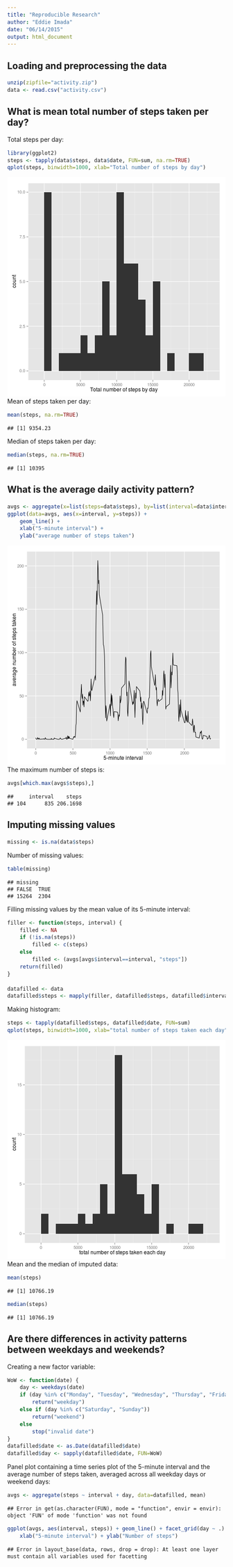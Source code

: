 ```yaml
---
title: "Reproducible Research"
author: "Eddie Imada"
date: "06/14/2015"
output: html_document
---
```


## Loading and preprocessing the data

```r
unzip(zipfile="activity.zip")
data <- read.csv("activity.csv")
```

## What is mean total number of steps taken per day?
Total steps per day:

```r
library(ggplot2)
steps <- tapply(data$steps, data$date, FUN=sum, na.rm=TRUE)
qplot(steps, binwidth=1000, xlab="Total number of steps by day")
```

![plot of chunk unnamed-chunk-2](figure/unnamed-chunk-2-1.png) 
Mean of steps taken per day:

```r
mean(steps, na.rm=TRUE)
```

```
## [1] 9354.23
```
Median of steps taken per day:

```r
median(steps, na.rm=TRUE)
```

```
## [1] 10395
```

## What is the average daily activity pattern?

```r
avgs <- aggregate(x=list(steps=data$steps), by=list(interval=data$interval), FUN=mean, na.rm=TRUE)
ggplot(data=avgs, aes(x=interval, y=steps)) +
    geom_line() +
    xlab("5-minute interval") +
    ylab("average number of steps taken")
```

![plot of chunk unnamed-chunk-5](figure/unnamed-chunk-5-1.png) 
The maximum number of steps is:

```r
avgs[which.max(avgs$steps),]
```

```
##     interval    steps
## 104      835 206.1698
```

## Imputing missing values

```r
missing <- is.na(data$steps)
```
Number of missing values:

```r
table(missing)
```

```
## missing
## FALSE  TRUE 
## 15264  2304
```
Filling missing values by the mean value of its 5-minute interval:

```r
filler <- function(steps, interval) {
    filled <- NA
    if (!is.na(steps))
        filled <- c(steps)
    else
        filled <- (avgs[avgs$interval==interval, "steps"])
    return(filled)
}

datafilled <- data
datafilled$steps <- mapply(filler, datafilled$steps, datafilled$interval)
```
Making histogram:

```r
steps <- tapply(datafilled$steps, datafilled$date, FUN=sum)
qplot(steps, binwidth=1000, xlab="total number of steps taken each day")
```

![plot of chunk unnamed-chunk-10](figure/unnamed-chunk-10-1.png) 
Mean and the median of imputed data:

```r
mean(steps)
```

```
## [1] 10766.19
```

```r
median(steps)
```

```
## [1] 10766.19
```

## Are there differences in activity patterns between weekdays and weekends?
Creating a new factor variable:

```r
WoW <- function(date) {
    day <- weekdays(date)
    if (day %in% c("Monday", "Tuesday", "Wednesday", "Thursday", "Friday"))
        return("weekday")
    else if (day %in% c("Saturday", "Sunday"))
        return("weekend")
    else
        stop("invalid date")
}
datafilled$date <- as.Date(datafilled$date)
datafilled$day <- sapply(datafilled$date, FUN=WoW)
```
Panel plot containing a time series plot of the 5-minute interval and the average number of steps taken, averaged across all weekday days or weekend days:

```r
avgs <- aggregate(steps ~ interval + day, data=datafilled, mean)
```

```
## Error in get(as.character(FUN), mode = "function", envir = envir): object 'FUN' of mode 'function' was not found
```

```r
ggplot(avgs, aes(interval, steps)) + geom_line() + facet_grid(day ~ .) +
    xlab("5-minute interval") + ylab("Number of steps")
```

```
## Error in layout_base(data, rows, drop = drop): At least one layer must contain all variables used for facetting
```
